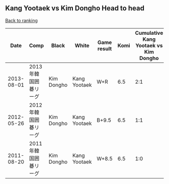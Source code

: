 ## Kang Yootaek vs Kim Dongho Head to head

[Back to ranking](../../index.md)




| **Date** | **Comp** | **Black** | **White** | **Game result** | **Komi** | **Cumulative Kang Yootaek vs Kim Dongho** | **Kang Yootaek streak** | **Kim Dongho streak** | 
| --- | --- | --- | --- | --- | --- | --- | --- | --- |
| 2013-08-01 | 2013年韓国囲碁リーグ | Kim Dongho | Kang Yootaek | W+R | 6.5 | 2:1 | 1 | 0 | 
| 2012-05-26 | 2012年韓国囲碁リーグ | Kim Dongho | Kang Yootaek | B+9.5 | 6.5 | 1:1 | 0 | 1 | 
| 2011-08-20 | 2011年韓国囲碁リーグ | Kim Dongho | Kang Yootaek | W+8.5 | 6.5 | 1:0 | 1 | 0 |




